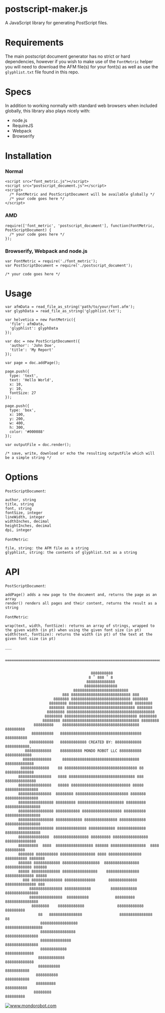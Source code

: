 # postscript-maker.js

A JavaScript library for generating PostScript files.

# Requirements

The main postscript document generator has no strict or hard dependencies, however if you wish to make use of the `FontMetric` helper you will need to download the AFM file(s) for your font(s) as well as use the `glyphlist.txt` file found in this repo.

# Specs

In addition to working normally with standard web browsers when included globally, this library also plays nicely with:

 * node.js
 * RequireJS
 * Webpack
 * Browserify

# Installation

### Normal

    <script src="font_metric.js"></script>
    <script src="postscript_document.js"></script>
    <script>
      /* FontMetric and PostScriptDocument will be available globally */
      /* your code goes here */
    </script>

### AMD

    require(['font_metric', 'postscript_document'], function(FontMetric, PostScriptDocument) {
      /* your code goes here */
    });

### Browserify, Webpack and node.js

    var FontMetric = require('./font_metric');
    var PostScriptDocument = require('./postscript_document');

    /* your code goes here */

# Usage

    var afmData = read_file_as_string('path/to/your/font.afm');
    var glyphData = read_file_as_string('glyphlist.txt');

    var helvetica = new FontMetric({
      'file': afmData,
      'glyphlist': glyphData
    });

    var doc = new PostScriptDocument({
      'author': 'John Doe',
      'title': 'My Report'
    });

    var page = doc.addPage();

    page.push({
      type: 'text',
      text: 'Hello World',
      x: 10,
      y: 10,
      fontSize: 27
    });

    page.push({
      type: 'box',
      x: 100,
      y: 200,
      w: 400,
      h: 300,
      color: '#000088'
    });

    var outputFile = doc.render();

    /* save, write, download or echo the resulting outputFile which will be a simple string */

# Options

`PostScriptDocument`:

    author, string
    title, string
    font, string
    fontSize, integer
    lineWidth, integer
    widthInches, decimal
    heightInches, decimal
    dpi, integer

`FontMetric`:

    file, string: the AFM file as a string
    glyphlist, string: the contents of glyphlist.txt as a string

# API

`PostScriptDocument`:

    addPage() adds a new page to the document and, returns the page as an array
    render() renders all pages and their content, returns the result as a string

`FontMetric`:

    wrap(text, width, fontSize): returns an array of strings, wrapped to the given width (in pt) when using the given font size (in pt)
    width(text, fontSize): returns the width (in pt) of the text at the given font size (in pt)

    ___

          ∞∞∞∞∞∞∞∞∞∞∞∞∞∞∞∞∞∞∞∞∞∞∞∞∞∞∞∞∞∞∞∞∞∞∞∞∞∞∞∞∞∞∞∞∞∞∞∞∞∞∞∞∞∞∞∞∞∞∞∞∞∞∞∞∞∞∞∞∞∞∞∞∞∞


                                           8888888888
                                          8 ˚ 888 ˚ 8
                                         8888888888888
                                        888888888888888
                                   8888888888888888888888888
                              888 888888888888888888888888888 888
                          8888888 888888888888888888888888888 8888888
                        88888888 88888888888888888888888888888 88888888
                        8888888 8888888888888888888888888888888 8888888
                       88888888 8888888888888888888888888888888888888888
                      88888888 888888888888888888888888888888888 88888888
                     88888888 88888888888888888888888888888888888 88888888
                 888888888    88888888888888888888888888888888888    888888888
                8888888888   8888888888888888888888888888888888888   8888888888
               88888888888   888888888888 CREATED BY: 888888888888   88888888888,
             888888888888    8888888888 MONDO ROBOT LLC 8888888888    888888888888
            8888888888888     88888888888888888888888888888888888     8888888888888
           8888888888888    88 888888888888888888888888888888888 88    8888888888888
          888888888888888   8888 888888888888888888888888888888 888    88888888888888
          888888888888888   88888 888888888888888888888888888 88888   888888888888888
          888888888888888  88888888 888888888888888888888888 8888888  888888888888888
          8888888888888888 888888888 888888888888888888888 888888888 8888888888888888
          8888888888888888 88888888888 888888888888888888 8888888888 8888888888888888
          8888888888888888 888888888888 888888888888888 888888888888 8888888888888888
          8888888888888888 88888888888888 888888888888 8888888888888 8888888888888888
          88888888888888  8888888888888888 888888888 8888888888888888  88888888888888
          888888888  8888  88888888888888888 888888 8888888888888888  8888  888888888
          8888888 8888888888 8888888888888888 8888 888888888888888 8888888888 8888888
          888888 888888888888 88888888888888888  8888888888888888 888888888888 888888
          88888 8888888888888 8888888888888888    888888888888888 8888888888888 88888
            888 88888888888888 88888888888888      8888888888888 88888888888888 888
               888888888888888 888888888888         888888888888 888888888888888
               888888888888888  8888888888            888888888  888888888888888
                88888888    888888888888               888888888888   888888888
                   88   888888888888888                 888888888888888   88
                    88888888888888888                     88888888888888888
                    8888888888888888                        888888888888888
                    88888888888888                           888888888888888
                    888888888888                               8888888888888
                   888888888888                                 8888888888888
                   8888888888                                     88888888888
                  8888888888                                       88888888888
                  888888888                                         8888888888
                 88888888                                             888888888





<a href="http://www.mondorobot.com"><img src="mondo-logo-red.png" alt="www.mondorobot.com"/></a>
